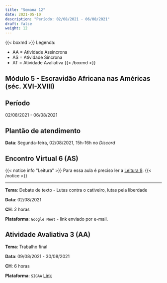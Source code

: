 ```yaml
---
title: "Semana 12"
date: 2021-05-10
description: "Período: 02/08/2021 - 06/08/2021"
draft: false
weight: 12
---
```


{{< boxmd >}}
Legenda: 
- AA = Atividade Assíncrona
- AS = Atividade Síncrona
- AT = Atividade Avaliativa
{{< /boxmd >}}

## Módulo 5 - Escravidão Africana nas Américas (séc. XVI-XVIII)

## Período

02/08/2021 - 06/08/2021

## Plantão de atendimento

**Data**: Segunda-feira, 02/08/2021, 15h-16h no *Discord*

## Encontro Virtual 6 (AS)

{{< notice info "Leitura" >}}
Para essa aula é preciso ler a [Leitura 9](https://cclhm0057.netlify.app/semanal/sem11/#leitura-9-aa).
{{< /notice >}}

***

**Tema**: Debate de texto - Lutas contra o cativeiro, lutas pela liberdade

**Data**: 02/08/2021

**CH**: 2 horas

**Plataforma**: `Google Meet` - link enviado por e-mail.

## Atividade Avaliativa 3 (AA)

**Tema**: Trabalho final

**Data**:  09/08/2021 - 30/08/2021

**CH**: 6 horas

**Plataforma**: `SIGAA` [Link](atividades/AT3.pdf)

